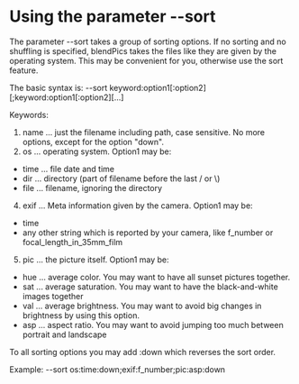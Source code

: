 # Using the parameter --sort

The parameter --sort takes a group of sorting options. 
If no sorting and no shuffling is specified, blendPics takes the files like they are given by the operating system. 
This may be convenient for you, otherwise use the sort feature. 

The basic syntax is: --sort keyword:option1[:option2][;keyword:option1[:option2][...]

Keywords: 
1. name
   ... just the filename including path, case sensitive. No more options, except for the option "down".  
2. os ... operating system. Option1 may be:
  * time ... file date and time
  * dir ... directory (part of filename before the last / or \\)
  * file ... filename, ignoring the directory 
4. exif ... Meta information given by the camera. Option1 may be: 
  * time
  * any other string which is reported by your camera, like f_number or focal_length_in_35mm_film
5. pic ... the picture itself. Option1 may be:
  * hue ... average color. You may want to have all sunset pictures together.
  * sat ... average saturation. You may want to have the black-and-white images together
  * val ... average brightness. You may want to avoid big changes in brightness by using this option.
  * asp ... aspect ratio. You may want to avoid jumping too much between portrait and landscape

To all sorting options you may add :down which reverses the sort order.

Example: --sort os:time:down;exif:f_number;pic:asp:down

